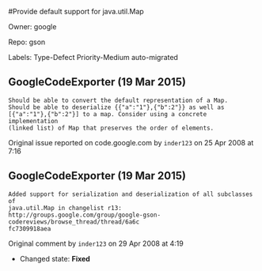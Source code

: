 #Provide default support for java.util.Map

Owner: google

Repo: gson

Labels: Type-Defect Priority-Medium auto-migrated 

## GoogleCodeExporter (19 Mar 2015)

```
Should be able to convert the default representation of a Map. 
Should be able to deserialize {{"a":"1"},{"b":2"}} as well as
[{"a":"1"},{"b":2"}] to a map. Consider using a concrete implementation
(linked list) of Map that preserves the order of elements. 
```

Original issue reported on code.google.com by `inder123` on 25 Apr 2008 at 7:16


## GoogleCodeExporter (19 Mar 2015)

```
Added support for serialization and deserialization of all subclasses of
java.util.Map in changelist r13:
http://groups.google.com/group/google-gson-codereviews/browse_thread/thread/6a6c
fc7309918aea
```

Original comment by `inder123` on 29 Apr 2008 at 4:19
- Changed state: **Fixed**


